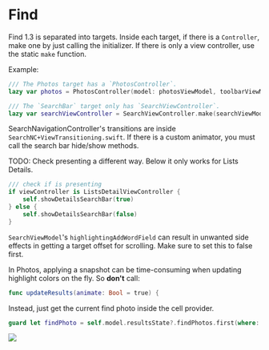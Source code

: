#  Find

Find 1.3 is separated into targets. Inside each target, if there is a `Controller`, make one by just calling the initializer. If there is only a view controller, use the static `make` function.

Example:

```swift
/// The Photos target has a `PhotosController`. 
lazy var photos = PhotosController(model: photosViewModel, toolbarViewModel: toolbarViewModel, realmModel: realmModel)

/// The `SearchBar` target only has `SearchViewController`. 
lazy var searchViewController = SearchViewController.make(searchViewModel: searchViewModel, realmModel: realmModel)
```

SearchNavigationController's transitions are inside `SearchNC+ViewTransitioning.swift`. If there is a custom animator, you must call the search bar hide/show methods.

TODO: Check presenting a different way. Below it only works for Lists Details.
```swift
/// check if is presenting
if viewController is ListsDetailViewController {
    self.showDetailsSearchBar(true)
} else {
    self.showDetailsSearchBar(false)
}
```

`SearchViewModel`'s `highlightingAddWordField` can result in unwanted side effects in getting a target offset for scrolling. Make sure to set this to false first.


In Photos, applying a snapshot can be time-consuming when updating highlight colors on the fly. So **don't** call:

```swift
func updateResults(animate: Bool = true) {
```

Instead, just get the current find photo inside the cell provider.

```swift
guard let findPhoto = self.model.resultsState?.findPhotos.first(where: { $0.photo == cachedFindPhoto.photo }) else { return cell }
```


![](Assets/IMG_2486.heic)
